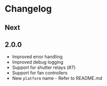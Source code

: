# Changelog

## Next

## 2.0.0

- Improved error handling
- Improved debug logging
- Support for shutter relays (#7)
- Support for fan controllers
- New `platform` name - Refer to README.md

